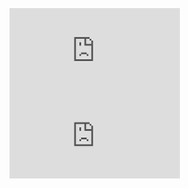 ![hotel-web](http://127.0.0.1:5500/Hotel%20Rajdarbar/index.html)
![hoteeel](http://127.0.0.1:5500/Hotel%20Rajdarbar/About.html)

